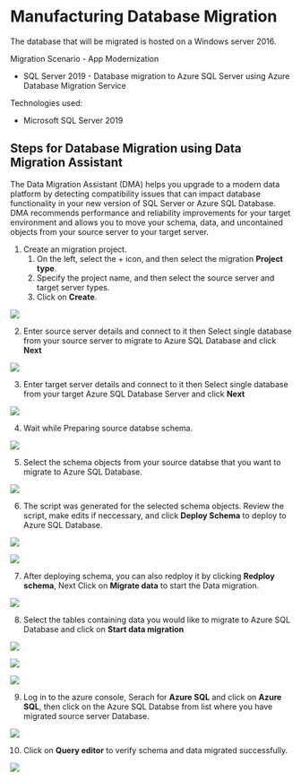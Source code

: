 # Manufacturing Database Migration
The database that will be migrated is hosted on a Windows server 2016.

Migration Scenario - App Modernization
* SQL Server 2019 - Database migration to Azure SQL Server using Azure Database Migration Service

Technologies used:
 - Microsoft SQL Server 2019

## Steps for Database Migration using Data Migration Assistant

The Data Migration Assistant (DMA) helps you upgrade to a modern data platform by detecting compatibility issues that can impact database functionality in your new version of SQL Server or Azure SQL Database. DMA recommends performance and reliability improvements for your target environment and allows you to move your schema, data, and uncontained objects from your source server to your target server.

1. Create an migration project.
   1. On the left, select the + icon, and then select the migration **Project type**.
   2. Specify the project name, and then select the source server and target server types.
   3. Click on **Create**.

<p><kbd>
  <img src="../images/manufacturing-db/manu-db-1.png">
</kbd></p>

2. Enter source server details and connect to it then Select single database from your source server to migrate to Azure SQL Database and click **Next**

<p><kbd>
  <img src="../images/manufacturing-db/manu-db-2.png">
</kbd></p>

3. Enter target server details and connect to it then Select single database from your target Azure SQL Database Server and click **Next**

<p><kbd>
  <img src="../images/manufacturing-db/manu-db-3.png">
</kbd></p>

4. Wait while Preparing source databse schema.

<p><kbd>
  <img src="../images/manufacturing-db/manu-db-4.png">
</kbd></p>

5. Select the schema objects from your source databse that you want to migrate to Azure SQL Database.

<p><kbd>
  <img src="../images/manufacturing-db/manu-db-5.png">
</kbd></p>

6. The script was generated for the selected schema objects. Review the script, make edits if neccessary, and click **Deploy Schema** to deploy to Azure SQL Database.

<p><kbd>
  <img src="../images/manufacturing-db/manu-db-6.png">
</kbd></p>

<p><kbd>
  <img src="../images/manufacturing-db/manu-db-7.png">
</kbd></p>

7. After deploying schema, you can also redploy it by clicking **Redploy schema**, Next Click on **Migrate data** to start the Data migration.

<p><kbd>
   <img src="../images/manufacturing-db/manu-db-8.png">
</kbd></p>

8. Select the tables containing data you would like to migrate to Azure SQL Database and click on **Start data migration**

<p><kbd>
   <img src="../images/manufacturing-db/manu-db-9.png">
</kbd></p>

<p><kbd>
   <img src="../images/manufacturing-db/manu-db-10.png">
</kbd></p>

<p><kbd>
   <img src="../images/manufacturing-db/manu-db-11.png">
</kbd></p>

9. Log in to the azure console, Serach for **Azure SQL** and click on **Azure SQL**, then click on the Azure SQL Databse from list where you have migrated source server Database.

<p><kbd>
  <img src="../images/manufacturing-db/manu-db-12.png">
</kbd></p>

10. Click on **Query editor** to verify schema and data migrated successfully.

<p><kbd>
   <img src="../images/manufacturing-db/manu-db-13.png">
</kbd></p>